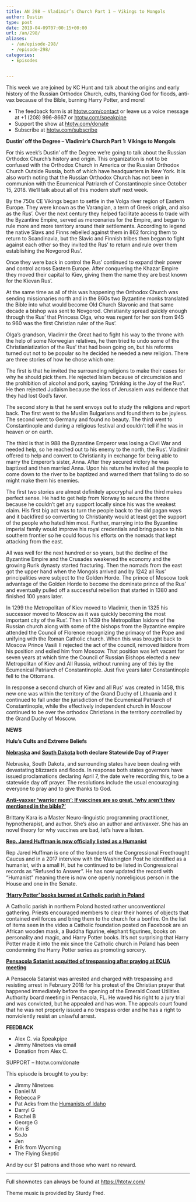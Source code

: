 ```yaml
---
title: AN 298 – Vladimir’s Church Part 1 – Vikings to Mongols
author: Dustin
type: post
date: 2019-04-09T07:00:15+00:00
url: /an/298/
aliases:
  - /an/episode-298/
  - /episode-298/
categories:
  - Episodes


---
```

<div id="buzzsprout-player-10552811"></div><script src="https://www.buzzsprout.com/1983601/10552811-episode-298-vladimir-s-church-part-1-vikings-to-mongols.js?container_id=buzzsprout-player-10552811&player=small" type="text/javascript" charset="utf-8"></script>

This week we are joined by KC Hunt and talk about the origins and early history of the Russian Orthodox Church, cults, thanking God for floods, anti-vax because of the Bible, burning Harry Potter, and more!

<!--more-->

 * The feedback form is at [htotw.com/contact](https://htotw.com/contact) or leave us a voice message at +1 (208) 996-8667 or <a href="https://htotw.com/speakpipe" target="_blank" rel="noopener noreferrer">htotw.com/speakpipe</a>
 * Support the show at <a href="https://htotw.com/donate" target="_blank" rel="noopener noreferrer">htotw.com/donate</a>
 * Subscribe at <a href="https://htotw.com/subscribe" target="_blank" rel="noopener noreferrer">htotw.com/subscribe</a>

**Dustin’ off the Degree &#8211; Vladimir’s Church Part 1: Vikings to Mongols**

For this week’s Dustin’ off the Degree we’re going to talk about the Russian Orthodox Church’s history and origin. This organization is not to be confused with the Orthodox Church in America or the Russian Orthodox Church Outside Russia, both of which have headquarters in New York. It is also worth noting that the Russian Orthodox Church has not been in communion with the Ecumenical Patriarch of Constantinople since October 15, 2018. We’ll talk about all of this modern stuff next week.

By the 750s CE Vikings began to settle in the Volga river region of Eastern Europe. They were known as the Varangian, a term of Greek origin, and also as the Rus’. Over the next century they helped facilitate access to trade with the Byzantine Empire, served as mercenaries for the Empire, and began to rule more and more territory around their settlements. According to legend the native Slavs and Finns rebelled against them in 862 forcing them to return to Scandinavia, but the Slavic and Finnish tribes then began to fight against each other so they invited the Rus’ to return and rule over them establishing the Novgorod Rus’.

Once they were back in control the Rus’ continued to expand their power and control across Eastern Europe. After conquering the Khazar Empire they moved their capital to Kiev, giving them the name they are best known for the Kievan Rus’.

At the same time as all of this was happening the Orthodox Church was sending missionaries north and in the 860s two Byzantine monks translated the Bible into what would become Old Church Slavonic and that same decade a bishop was sent to Novgorod. Christianity spread quickly enough through the Rus’ that Princess Olga, who was regent for her son from 945 to 960 was the first Christian ruler of the Rus’.

Olga’s grandson, Vladimir the Great had to fight his way to the throne with the help of some Norwegian relatives, he then tried to undo some of the Christianiatization of the Rus’ that had been going on, but his reforms turned out not to be popular so he decided he needed a new religion. There are three stories of how he chose which one:

The first is that he invited the surrounding religions to make their cases for why he should pick them. He rejected Islam because of circumcision and the prohibition of alcohol and pork, saying “Drinking is the Joy of the Rus”. He then rejected Judaism because the loss of Jerusalem was evidence that they had lost God’s favor.

The second story is that he sent envoys out to study the religions and report back. The first went to the Muslim Bulgarians and found them to be joyless. The second went to Germany and found no beauty. The third went to Constantinople and during a religious festival and couldn’t tell if he was in heaven or on earth.

The third is that in 988 the Byzantine Emperor was losing a Civil War and needed help, so he reached out to his enemy to the north, the Rus’. Vladimir offered to help and convert to Christianity in exchange for being able to marry the Emperor’s sister, Anna. After they secured victory he was baptized and then married Anna. Upon his return he invited all the people to come down to the river to be baptized and warned them that failing to do so might make them his enemies.

The first two stories are almost definitely apocryphal and the third makes perfect sense. He had to get help from Norway to secure the throne because he couldn’t get any support locally since his was the weakest claim. His first big act was to turn the people back to the old pagan ways and it backfired so converting to Christianity would at least get the support of the people who hated him most. Further, marrying into the Byzantine imperial family would improve his royal credentials and bring peace to his southern frontier so he could focus his efforts on the nomads that kept attacking from the east.

All was well for the next hundred or so years, but the decline of the Byzantine Empire and the Crusades weakened the economy and the growing Rurik dynasty started fracturing. Then the nomads from the east got the upper hand when the Mongols arrived and by 1242 all Rus’ principalities were subject to the Golden Horde. The prince of Moscow took advantage of the Golden Horde to become the dominate prince of the Rus’ and eventually pulled off a successful rebellion that started in 1380 and finished 100 years later. 

In 1299 the Metropolitan of Kiev moved to Vladimir, then in 1325 his successor moved to Moscow as it was quickly becoming the most important city of the Rus’. Then in 1439 the Metropolitan Isidore of the Russian church along with some of the bishops from the Byzantine empire attended the Council of Florence recognizing the primacy of the Pope and unifying with the Roman Catholic church. When this was brought back to Moscow Prince Vasili II rejected the act of the council, removed Isidore from his position and exiled him from Moscow. That position was left vacant for seven years at which time the Council of Russian Bishops elected a new Metropolitan of Kiev and All Russia, without running any of this by the Ecumenical Patriarch of Constantinople. Just five years later Constantinople fell to the Ottomans.

In response a second church of Kiev and all Rus’ was created in 1458, this new one was within the territory of the Grand Duchy of Lithuania and it continued to fall under the jurisdiction of the Ecumenical Patriarch of Constantinople, while the effectively independent church in Moscow continued to be over the orthodox Christians in the territory controlled by the Grand Duchy of Moscow.

**NEWS**

**Hulu’s Cults and Extreme Beliefs**

**<a href="https://governor.nebraska.gov/press/gov-ricketts-proclaims-statewide-day-prayer-first-lady-urges-nebraskans-volunteer" target="_blank" rel="noopener noreferrer">Nebraska</a> and <a href="https://www.ksfy.com/content/news/Noem-declares-statewide-day-of-prayer-508120901.html" target="_blank" rel="noopener noreferrer">South Dakota</a> both declare Statewide Day of Prayer**

Nebraska, South Dakota, and surrounding states have been dealing with devastating blizzards and floods. In response both states governors have issued proclamations declaring April 7, the date we&#8217;re recording this, to be a statewide day off prayer. The resolutions include the usual encouraging everyone to pray and to give thanks to God.

**<a href="http://deadstate.org/anti-vaxxer-warrior-mom-if-vaccines-are-so-great-why-arent-they-mentioned-in-the-bible/" target="_blank" rel="noopener noreferrer">Anti-vaxxer ‘warrior mom’: If vaccines are so great, ‘why aren’t they mentioned in the bible?’</a>**

Brittany Kara is a Master Neuro-linguistic programming practitioner, hypnotherapist, and author. She&#8217;s also an author and antivaxxer. She has an novel theory for why vaccines are bad, let&#8217;s have a listen.

**<a href="https://friendlyatheist.patheos.com/2019/04/02/rep-jared-huffman-is-officially-the-only-openly-humanist-member-of-congress/" target="_blank" rel="noopener noreferrer">Rep. Jared Huffman is now officially listed as a Humanist</a>**

Rep Jared Huffman is one of the founders of the Congressional Freethought Caucus and in a 2017 interview with the Washington Post he identified as a humanist, with a small H, but he continued to be listed in Congressional records as “Refused to Answer”. He has now updated the record with “Humanist” meaning there is now one openly nonreligious person in the House and one in the Senate.

**<a href="https://www.msn.com/en-us/entertainment/news/harry-potter-books-burned-at-catholic-parish-in-poland/ar-BBVv8b1" target="_blank" rel="noopener noreferrer">&#8216;Harry Potter&#8217; books burned at Catholic parish in Poland</a>**

A Catholic parish in northern Poland hosted rather unconventional gathering. Priests encouraged members to clear their homes of objects that contained evil forces and bring them to the church for a bonfire. On the list of items seen in the video a Catholic foundation posted on Facebook are an African wooden mask, a Buddha figurine, elephant figurines, books on personality and magic, and Harry Potter books. It’s not surprising that Harry Potter made it into the mix since the Catholic church in Poland has been condemning the Harry Potter series as promoting sorcery.

**<a href="https://www.pnj.com/story/news/2019/04/04/pensacola-satanist-acquitted-trespassing-after-praying-ecua-meeting-david-suhor/3364751002/" target="_blank" rel="noopener noreferrer">Pensacola Satanist acquitted of trespassing after praying at ECUA meeting</a>**

A Pensacola Satanist was arrested and charged with trespassing and resisting arrest in February 2018 for his protest of the Christian prayer that happened immediately before the opening of the Emerald Coast Utilities Authority board meeting in Pensacola, FL. He waved his right to a jury trial and was convicted, but he appealed and has won. The appeals court found that he was not properly issued a no trespass order and he has a right to nonviolently resist an unlawful arrest.

**FEEDBACK**

  * Alex C. via Speakpipe
  * Jimmy Ninetoes via email
  * Donation from Alex C.

SUPPORT &#8211; htotw.com/donate 

This episode is brought to you by:

  * Jimmy Ninetoes
  * Daniel M
  * Rebecca P
  * Pat Acks from the <a href="https://www.humanistsofidaho.org" target="_blank" rel="noopener noreferrer">Humanists of Idaho</a>
  * Darryl G
  * Rachel B
  * George G
  * Kim B
  * SoJo
  * Jen
  * Erik from Wyoming
  * The Flying Skeptic

And by our $1 patrons and those who want no reward.

<hr class="wp-block-separator" />

Full shownotes can always be found at <https://htotw.com/>  

Theme music is provided by Sturdy Fred.